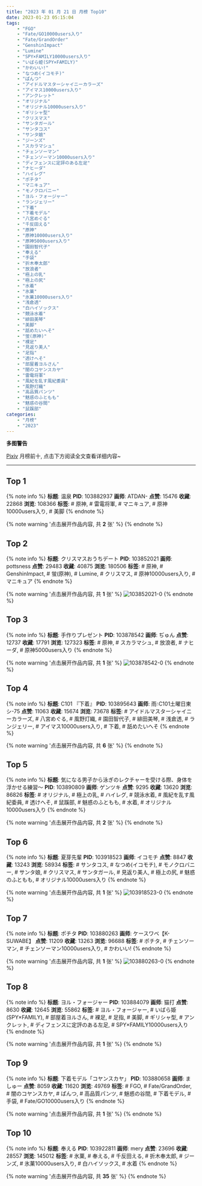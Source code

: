 ```yaml
---
title: "2023 年 01 月 21 日 月榜 Top10"
date: 2023-01-23 05:15:04
tags:
    - "FGO"
    - "Fate/GO10000users入り"
    - "Fate/GrandOrder"
    - "GenshinImpact"
    - "Lumine"
    - "SPY×FAMILY10000users入り"
    - "いばら姫(SPY×FAMILY)"
    - "かわいい!"
    - "なつめ(イコモチ)"
    - "ぱんつ"
    - "アイドルマスターシャイニーカラーズ"
    - "アイマス10000users入り"
    - "アンクレット"
    - "オリジナル"
    - "オリジナル10000users入り"
    - "ギリシャ型"
    - "クリスマス"
    - "サンタガール"
    - "サンタコス"
    - "サンタ娘"
    - "ジーンズ"
    - "スカラマシュ"
    - "チェンソーマン"
    - "チェンソーマン10000users入り"
    - "ディフェンスに定評のある左足"
    - "ナヒーダ"
    - "ハイレグ"
    - "ポチタ"
    - "マニキュア"
    - "モノクロバニー"
    - "ヨル・フォージャー"
    - "ランジェリー"
    - "下着"
    - "下着モデル"
    - "八宮めぐる"
    - "千反田える"
    - "原神"
    - "原神10000users入り"
    - "原神5000users入り"
    - "園田智代子"
    - "奉える"
    - "手袋"
    - "折木奉太郎"
    - "放浪者"
    - "極上の乳"
    - "極上の尻"
    - "水着"
    - "氷菓"
    - "氷菓10000users入り"
    - "浅倉透"
    - "白ハイソックス"
    - "競泳水着"
    - "緋田美琴"
    - "美脚"
    - "舐めたいへそ"
    - "蛍(原神)"
    - "裸足"
    - "見返り美人"
    - "足指"
    - "透けへそ"
    - "部屋着ヨルさん"
    - "闇のコヤンスカヤ"
    - "雷電将軍"
    - "風紀を乱す風紀委員"
    - "風野灯織"
    - "高品質パンツ"
    - "魅惑のふともも"
    - "魅惑の谷間"
    - "鼠蹊部"
categories:
    - "月榜"
    - "2023"
---
```


<i class="fa fa-triangle-exclamation"></i>**多图警告**<i class="fa fa-triangle-exclamation"></i>

[Pixiv](https://www.pixiv.net/) 月榜前十, 点击下方阅读全文查看详细内容~

<!-- more -->

---

## Top 1

{% note info %}
**标题**: 温泉
**PID**: 103882937 **画师**: ATDAN-
**点赞**: 15476 **收藏**: 22868 **浏览**: 108366
**标签**: # 原神, # 雷電将軍, # マニキュア, # 原神10000users入り, # 美脚
{% endnote %}

{% note warning '点击展开作品内容, 共 **2** 张' %}
{% endnote %}

## Top 2

{% note info %}
**标题**: クリスマスおうちデート
**PID**: 103852021 **画师**: pottsness
**点赞**: 29483 **收藏**: 40875 **浏览**: 180506
**标签**: # 原神, # GenshinImpact, # 蛍(原神), # Lumine, # クリスマス, # 原神10000users入り, # マニキュア
{% endnote %}

{% note warning '点击展开作品内容, 共 **1** 张' %}
![103852021-0](https://i.pixiv.re/img-original/img/2022/12/24/09/00/01/103852021_p0.jpg)
{% endnote %}

## Top 3

{% note info %}
**标题**: 手作りプレゼント
**PID**: 103878542 **画师**: ぢゅん
**点赞**: 12737 **收藏**: 17791 **浏览**: 127323
**标签**: # 原神, # スカラマシュ, # 放浪者, # ナヒーダ, # 原神5000users入り
{% endnote %}

{% note warning '点击展开作品内容, 共 **1** 张' %}
![103878542-0](https://i.pixiv.re/img-original/img/2022/12/25/00/00/31/103878542_p0.jpg)
{% endnote %}

## Top 4

{% note info %}
**标题**: C101 『下着』
**PID**: 103895643 **画师**: 雨💧C101土曜日東シ-75
**点赞**: 11063 **收藏**: 15674 **浏览**: 73678
**标签**: # アイドルマスターシャイニーカラーズ, # 八宮めぐる, # 風野灯織, # 園田智代子, # 緋田美琴, # 浅倉透, # ランジェリー, # アイマス10000users入り, # 下着, # 舐めたいへそ
{% endnote %}

{% note warning '点击展开作品内容, 共 **6** 张' %}
{% endnote %}

## Top 5

{% note info %}
**标题**: 気になる男子から泳ぎのレクチャーを受ける際、身体を浮かせる練習～
**PID**: 103890809 **画师**: ゲンツキ
**点赞**: 9295 **收藏**: 13620 **浏览**: 86826
**标签**: # オリジナル, # 極上の乳, # ハイレグ, # 競泳水着, # 風紀を乱す風紀委員, # 透けへそ, # 鼠蹊部, # 魅惑のふともも, # 水着, # オリジナル10000users入り
{% endnote %}

{% note warning '点击展开作品内容, 共 **2** 张' %}
{% endnote %}

## Top 6

{% note info %}
**标题**: 夏芽先輩
**PID**: 103918523 **画师**: イコモチ
**点赞**: 8847 **收藏**: 13243 **浏览**: 58934
**标签**: # サンタコス, # なつめ(イコモチ), # モノクロバニー, # サンタ娘, # クリスマス, # サンタガール, # 見返り美人, # 極上の尻, # 魅惑のふともも, # オリジナル10000users入り
{% endnote %}

{% note warning '点击展开作品内容, 共 **1** 张' %}
![103918523-0](https://i.pixiv.re/img-original/img/2022/12/25/23/21/37/103918523_p0.png)
{% endnote %}

## Top 7

{% note info %}
**标题**: ポチタ
**PID**: 103880263 **画师**: ケースワベ【K-SUWABE】
**点赞**: 11209 **收藏**: 13263 **浏览**: 96688
**标签**: # ポチタ, # チェンソーマン, # チェンソーマン10000users入り, # かわいい!
{% endnote %}

{% note warning '点击展开作品内容, 共 **1** 张' %}
![103880263-0](https://i.pixiv.re/img-original/img/2022/12/25/00/21/21/103880263_p0.jpg)
{% endnote %}

## Top 8

{% note info %}
**标题**: ヨル・フォージャー
**PID**: 103884079 **画师**: 猫打
**点赞**: 8630 **收藏**: 12645 **浏览**: 55862
**标签**: # ヨル・フォージャー, # いばら姫(SPY×FAMILY), # 部屋着ヨルさん, # 裸足, # 足指, # 美脚, # ギリシャ型, # アンクレット, # ディフェンスに定評のある左足, # SPY×FAMILY10000users入り
{% endnote %}

{% note warning '点击展开作品内容, 共 **1** 张' %}
{% endnote %}

## Top 9

{% note info %}
**标题**: 下着モデル「コヤンスカヤ」
**PID**: 103880658 **画师**: ましゅー
**点赞**: 8059 **收藏**: 11620 **浏览**: 49769
**标签**: # FGO, # Fate/GrandOrder, # 闇のコヤンスカヤ, # ぱんつ, # 高品質パンツ, # 魅惑の谷間, # 下着モデル, # 手袋, # Fate/GO10000users入り
{% endnote %}

{% note warning '点击展开作品内容, 共 **1** 张' %}
{% endnote %}

## Top 10

{% note info %}
**标题**: 奉える
**PID**: 103922811 **画师**: mery
**点赞**: 23696 **收藏**: 28557 **浏览**: 145012
**标签**: # 氷菓, # 奉える, # 千反田える, # 折木奉太郎, # ジーンズ, # 氷菓10000users入り, # 白ハイソックス, # 水着
{% endnote %}

{% note warning '点击展开作品内容, 共 **35** 张' %}
{% endnote %}
